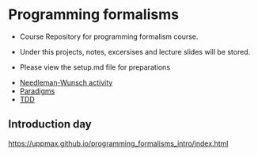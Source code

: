 # Programming formalisms
- Course Repository for programming formalism course.
- Under this projects, notes, excersises and lecture slides will be stored.

- Please view the setup.md file for preparations

 * [Needleman-Wunsch activity](DevelopmentDesign/Needleman_Wunsch_activity.md)
 * [Paradigms](DevelopmentDesign/README.md)
 * [TDD](testing-and-tdd/README.md)

## Introduction day
<https://uppmax.github.io/programming_formalisms_intro/index.html>
